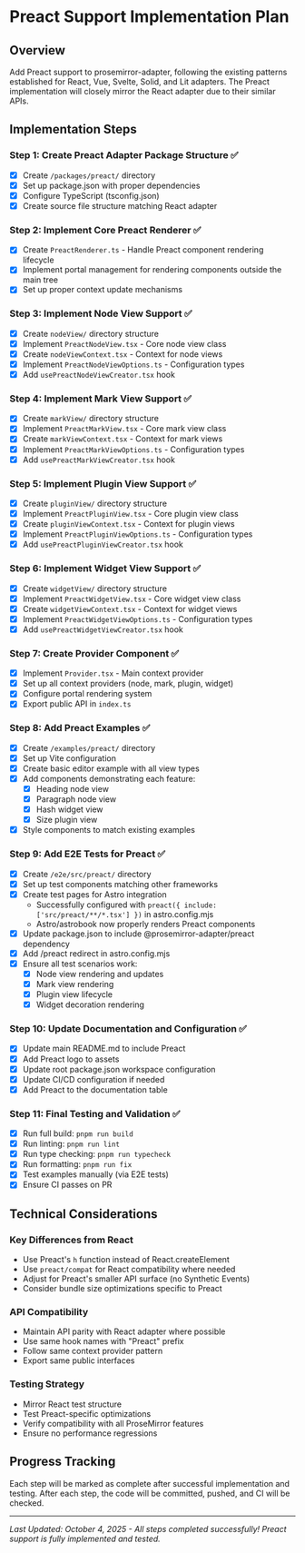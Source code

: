 # Preact Support Implementation Plan

## Overview

Add Preact support to prosemirror-adapter, following the existing patterns established for React, Vue, Svelte, Solid, and Lit adapters. The Preact implementation will closely mirror the React adapter due to their similar APIs.

## Implementation Steps

### Step 1: Create Preact Adapter Package Structure ✅

- [x] Create `/packages/preact/` directory
- [x] Set up package.json with proper dependencies
- [x] Configure TypeScript (tsconfig.json)
- [x] Create source file structure matching React adapter

### Step 2: Implement Core Preact Renderer ✅

- [x] Create `PreactRenderer.ts` - Handle Preact component rendering lifecycle
- [x] Implement portal management for rendering components outside the main tree
- [x] Set up proper context update mechanisms

### Step 3: Implement Node View Support ✅

- [x] Create `nodeView/` directory structure
- [x] Implement `PreactNodeView.tsx` - Core node view class
- [x] Create `nodeViewContext.tsx` - Context for node views
- [x] Implement `PreactNodeViewOptions.ts` - Configuration types
- [x] Add `usePreactNodeViewCreator.tsx` hook

### Step 4: Implement Mark View Support ✅

- [x] Create `markView/` directory structure
- [x] Implement `PreactMarkView.tsx` - Core mark view class
- [x] Create `markViewContext.tsx` - Context for mark views
- [x] Implement `PreactMarkViewOptions.ts` - Configuration types
- [x] Add `usePreactMarkViewCreator.tsx` hook

### Step 5: Implement Plugin View Support ✅

- [x] Create `pluginView/` directory structure
- [x] Implement `PreactPluginView.tsx` - Core plugin view class
- [x] Create `pluginViewContext.tsx` - Context for plugin views
- [x] Implement `PreactPluginViewOptions.ts` - Configuration types
- [x] Add `usePreactPluginViewCreator.tsx` hook

### Step 6: Implement Widget View Support ✅

- [x] Create `widgetView/` directory structure
- [x] Implement `PreactWidgetView.tsx` - Core widget view class
- [x] Create `widgetViewContext.tsx` - Context for widget views
- [x] Implement `PreactWidgetViewOptions.ts` - Configuration types
- [x] Add `usePreactWidgetViewCreator.tsx` hook

### Step 7: Create Provider Component ✅

- [x] Implement `Provider.tsx` - Main context provider
- [x] Set up all context providers (node, mark, plugin, widget)
- [x] Configure portal rendering system
- [x] Export public API in `index.ts`

### Step 8: Add Preact Examples ✅

- [x] Create `/examples/preact/` directory
- [x] Set up Vite configuration
- [x] Create basic editor example with all view types
- [x] Add components demonstrating each feature:
  - [x] Heading node view
  - [x] Paragraph node view
  - [x] Hash widget view
  - [x] Size plugin view
- [x] Style components to match existing examples

### Step 9: Add E2E Tests for Preact ✅

- [x] Create `/e2e/src/preact/` directory
- [x] Set up test components matching other frameworks
- [x] Create test pages for Astro integration
  - Successfully configured with `preact({ include: ['src/preact/**/*.tsx'] })` in astro.config.mjs
  - Astro/astrobook now properly renders Preact components
- [x] Update package.json to include @prosemirror-adapter/preact dependency
- [x] Add /preact redirect in astro.config.mjs
- [x] Ensure all test scenarios work:
  - [x] Node view rendering and updates
  - [x] Mark view rendering
  - [x] Plugin view lifecycle
  - [x] Widget decoration rendering

### Step 10: Update Documentation and Configuration ✅

- [x] Update main README.md to include Preact
- [x] Add Preact logo to assets
- [x] Update root package.json workspace configuration
- [x] Update CI/CD configuration if needed
- [x] Add Preact to the documentation table

### Step 11: Final Testing and Validation ✅

- [x] Run full build: `pnpm run build`
- [x] Run linting: `pnpm run lint`
- [x] Run type checking: `pnpm run typecheck`
- [x] Run formatting: `pnpm run fix`
- [x] Test examples manually (via E2E tests)
- [x] Ensure CI passes on PR

## Technical Considerations

### Key Differences from React

- Use Preact's `h` function instead of React.createElement
- Use `preact/compat` for React compatibility where needed
- Adjust for Preact's smaller API surface (no Synthetic Events)
- Consider bundle size optimizations specific to Preact

### API Compatibility

- Maintain API parity with React adapter where possible
- Use same hook names with "Preact" prefix
- Follow same context provider pattern
- Export same public interfaces

### Testing Strategy

- Mirror React test structure
- Test Preact-specific optimizations
- Verify compatibility with all ProseMirror features
- Ensure no performance regressions

## Progress Tracking

Each step will be marked as complete after successful implementation and testing. After each step, the code will be committed, pushed, and CI will be checked.

---

_Last Updated: October 4, 2025 - All steps completed successfully! Preact support is fully implemented and tested._
